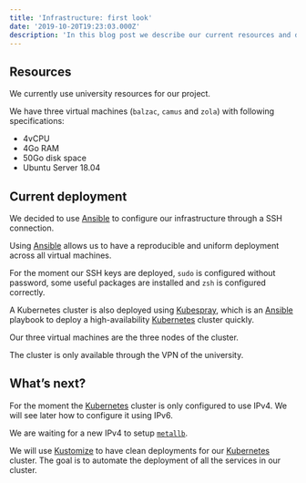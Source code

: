 ```yaml
---
title: 'Infrastructure: first look'
date: '2019-10-20T19:23:03.000Z'
description: 'In this blog post we describe our current resources and deployement and what will happen later in our infrastructure.'
---
```


## Resources

We currently use university resources for our project.

We have three virtual machines (`balzac`, `camus` and `zola`) with following specifications:

- 4vCPU
- 4Go RAM
- 50Go disk space
- Ubuntu Server 18.04

## Current deployment

We decided to use [Ansible](https://www.ansible.com/) to configure our infrastructure through a SSH connection.

Using [Ansible](https://www.ansible.com/) allows us to have a reproducible and uniform deployment across all virtual machines.

For the moment our SSH keys are deployed, `sudo` is configured without password, some useful packages are installed and `zsh` is configured correctly.

A Kubernetes cluster is also deployed using [Kubespray](https://kubespray.io/), which is an [Ansible](https://www.ansible.com/) playbook to deploy a high-availability [Kubernetes](https://kubernetes.io) cluster quickly.

Our three virtual machines are the three nodes of the cluster.

The cluster is only available through the VPN of the university.

## What’s next?

For the moment the [Kubernetes](https://kubernetes.io) cluster is only configured to use IPv4.
We will see later how to configure it using IPv6.

We are waiting for a new IPv4 to setup [`metallb`](https://metallb.universe.tf/concepts/layer2/).

We will use [Kustomize](https://kustomize.io/) to have clean deployments for our [Kubernetes](https://kubernetes.io) cluster.
The goal is to automate the deployment of all the services in our cluster.
